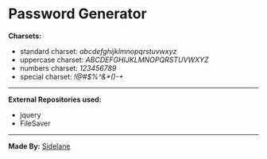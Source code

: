 # Password Generator

**Charsets:**
- standard charset: _abcdefghijklmnopqrstuvwxyz_
- uppercase charset: _ABCDEFGHIJKLMNOPQRSTUVWXYZ_
- numbers charset: _123456789_
- special charset: _!@#$%^&*()-+_

---

**External Repositories used:**
- jquery
- FileSaver

---

**Made By:**
[Sidelane](https://github.com/Sidelane)

